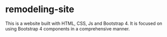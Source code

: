 # remodeling-site

This is a website built with HTML, CSS, Js and Bootstrap 4. It is focused on using Bootstrap 4 components in a comprehensive manner.

